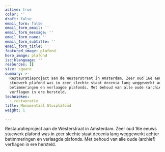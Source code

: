 ```yaml
---
active: true
color: ''
draft: false
email_form: false
email_form_email: ''
email_form_message: ''
email_form_name: ''
email_form_subtitle: ''
email_form_title: ''
featured_image: plafond
hero_image: plafond
iscjklanguage: ''
resources: []
size: square
summary: >-
  Restauratieproject aan de Westerstraat in Amsterdam. Zeer oud 16e eeuws
  stucwerk plafond was in zeer slechte staat decenia lang weggewerkt achter
  betimmeringen en verlaagde plafonds. Met behoud van alle oude (archief)
  verflagen in ere hersteld.
technieken:
  - restauratie
title: Monumentaal Stucplafond
weight: 1

---
```


Restauratieproject aan de Westerstraat in Amsterdam. Zeer oud 16e eeuws stucwerk plafond was in zeer slechte staat decenia lang weggewerkt achter betimmeringen en verlaagde plafonds. Met behoud van alle oude (archief) verflagen in ere hersteld.